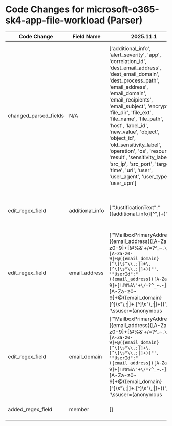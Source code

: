 # Code Changes for microsoft-o365-sk4-app-file-workload (Parser)

| Code Change | Field Name | 2025.11.1 | 2025.12.1 |
|-------------|------------|-----------|------------|
| changed_parsed_fields | N/A | ['additional_info', 'alert_severity', 'app', 'correlation_id', 'dest_email_address', 'dest_email_domain', 'dest_process_path', 'email_address', 'email_domain', 'email_recipients', 'email_subject', 'encrypted', 'file_dir', 'file_ext', 'file_name', 'file_path', 'host', 'label_id', 'new_value', 'object', 'object_id', 'old_sensitivity_label', 'operation', 'os', 'resource', 'result', 'sensitivity_label', 'src_ip', 'src_port', 'target', 'time', 'url', 'user', 'user_agent', 'user_type', 'user_upn'] | ['additional_info', 'alert_severity', 'app', 'correlation_id', 'dest_email_address', 'dest_email_domain', 'dest_process_path', 'email_address', 'email_domain', 'email_recipients', 'email_subject', 'encrypted', 'file_dir', 'file_ext', 'file_name', 'file_path', 'host', 'label_id', 'member', 'new_value', 'object', 'object_id', 'old_sensitivity_label', 'operation', 'os', 'resource', 'result', 'sensitivity_label', 'src_ip', 'src_port', 'target', 'time', 'url', 'user', 'user_agent', 'user_type', 'user_upn'] |
| edit_regex_field | additional_info | ['"JustificationText":"({additional_info}[^",]+)"'] | ['"Attendees":[^\]]+?"InviterInfo":[^\}]+?"DisplayName":"({additional_info}[^"]+)', '"JustificationText":"({additional_info}[^",]+)"'] |
| edit_regex_field | email_address | ['"MailboxPrimaryAddress":"({email_address}([A-Za-z0-9]+[!#$%&\'+-\/=?^_`~])*[A-Za-z0-9]+@({email_domain}[^\]\s"\\,\|]+\.[^\]\s"\\,\|]+))"', '"Sender":"({email_address}([A-Za-z0-9]+[!#$%&\'+\/=?^_`~.\-])*[A-Za-z0-9]+@({email_domain}[^\]\s"\\,;\|]+\.[^\]\s"\\,;\|]+))"', '"UserId":"({email_address}([A-Za-z0-9]+[!#$%&\'+\/=?^_`~.\-])*[A-Za-z0-9]+@({email_domain}[^\]\s"\\,;\|]+\.[^\]\s"\\,;\|]+))', '\ssuser=(anonymous|SecurityComplianceAlerts|({email_address}([A-Za-z0-9]+[!#$%&\'+-\/=?^_`~])*[A-Za-z0-9]+@({email_domain}[^\]\s"\\,\|]+\.[^\]\s"\\,\|]+))|(Unknown|Sync|AirInvestigation|(\w+?_)?(\w+-)?\w+-\w+-\w+-\w+|({user}[\w\.\-\!\#\^\~]{1,40}\$?)))\s', 'exa_json_path=$..MailboxPrimaryAddress,exa_field_name=({email_address}([A-Za-z0-9]+[!#$%&\'+-\/=?^_`~])*[A-Za-z0-9]+@({email_domain}[^\]\s"\\,\|]+\.[^\]\s"\\,\|]+))', 'exa_json_path=$..SenderAddress,exa_regex=(<>|\\+|({email_address}([A-Za-z0-9]+[!#$%&\'+\/=?^_`~.\-])*[A-Za-z0-9]+@({email_domain}[^\]\s"\\,;\|]+\.[^\]\s"\\,;\|]+)))', 'exa_json_path=$..UserId,exa_regex=({email_address}([A-Za-z0-9]+[!#$%&\'+\/=?^_`~.\-])*[A-Za-z0-9]+@({email_domain}[^\]\s"\\,;\|]+\.[^\]\s"\\,;\|]+))', 'exa_regex="Sender":"({email_address}([A-Za-z0-9]+[!#$%&\'+\/=?^_`~.\-])*[A-Za-z0-9]+@({email_domain}[^\]\s"\\,;\|]+\.[^\]\s"\\,;\|]+))"', 'exa_regex=\ssuser=(anonymous|SecurityComplianceAlerts|({email_address}([A-Za-z0-9]+[!#$%&\'+-\/=?^_`~])*[A-Za-z0-9]+@({email_domain}[^\]\s"\\,\|]+\.[^\]\s"\\,\|]+))|(Unknown|Sync|AirInvestigation|(\w+?_)?(\w+-)?\w+-\w+-\w+-\w+|({user}[\w\.\-\!\#\^\~]{1,40}\$?)))\s'] | ['"MailboxPrimaryAddress":"({email_address}([A-Za-z0-9]+[!#$%&\'+-\/=?^_`~])*[A-Za-z0-9]+@({email_domain}[^\]\s"\\,\|]+\.[^\]\s"\\,\|]+))"', '"Sender":"({email_address}([A-Za-z0-9]+[!#$%&\'+\/=?^_`~.\-])*[A-Za-z0-9]+@({email_domain}[^\]\s"\\,;\|]+\.[^\]\s"\\,;\|]+))"', '"UserId":"({email_address}([A-Za-z0-9]+[!#$%&\'+\/=?^_`~.\-])*[A-Za-z0-9]+@({email_domain}[^\]\s"\\,;\|]+\.[^\]\s"\\,;\|]+))', '\ssuser=(anonymous|SecurityComplianceAlerts|({email_address}([A-Za-z0-9]+[!#$%&\'+-\/=?^_`~])*[A-Za-z0-9]+@({email_domain}[^\]\s"\\,\|]+\.[^\]\s"\\,\|]+))|(Unknown|Sync|AirInvestigation|(\w+?_)?(\w+-)?\w+-\w+-\w+-\w+|({user}[\w\.\-\!\#\^\~]{1,40}\$?)))\s', 'exa_json_path=$..MailboxPrimaryAddress,exa_regex=({email_address}([A-Za-z0-9]+[!#$%&\'+-\/=?^_`~])*[A-Za-z0-9]+@({email_domain}[^\]\s"\\,\|]+\.[^\]\s"\\,\|]+))', 'exa_json_path=$..SenderAddress,exa_regex=(<>|\\+|({email_address}([A-Za-z0-9]+[!#$%&\'+\/=?^_`~.\-])*[A-Za-z0-9]+@({email_domain}[^\]\s"\\,;\|]+\.[^\]\s"\\,;\|]+)))', 'exa_json_path=$..UserId,exa_regex=({email_address}([A-Za-z0-9]+[!#$%&\'+\/=?^_`~.\-])*[A-Za-z0-9]+@({email_domain}[^\]\s"\\,;\|]+\.[^\]\s"\\,;\|]+))', 'exa_regex="Sender":"({email_address}([A-Za-z0-9]+[!#$%&\'+\/=?^_`~.\-])*[A-Za-z0-9]+@({email_domain}[^\]\s"\\,;\|]+\.[^\]\s"\\,;\|]+))"', 'exa_regex=\ssuser=(anonymous|SecurityComplianceAlerts|({email_address}([A-Za-z0-9]+[!#$%&\'+-\/=?^_`~])*[A-Za-z0-9]+@({email_domain}[^\]\s"\\,\|]+\.[^\]\s"\\,\|]+))|(Unknown|Sync|AirInvestigation|(\w+?_)?(\w+-)?\w+-\w+-\w+-\w+|({user}[\w\.\-\!\#\^\~]{1,40}\$?)))\s'] |
| edit_regex_field | email_domain | ['"MailboxPrimaryAddress":"({email_address}([A-Za-z0-9]+[!#$%&\'+-\/=?^_`~])*[A-Za-z0-9]+@({email_domain}[^\]\s"\\,\|]+\.[^\]\s"\\,\|]+))"', '"Sender":"({email_address}([A-Za-z0-9]+[!#$%&\'+\/=?^_`~.\-])*[A-Za-z0-9]+@({email_domain}[^\]\s"\\,;\|]+\.[^\]\s"\\,;\|]+))"', '"UserId":"({email_address}([A-Za-z0-9]+[!#$%&\'+\/=?^_`~.\-])*[A-Za-z0-9]+@({email_domain}[^\]\s"\\,;\|]+\.[^\]\s"\\,;\|]+))', '\ssuser=(anonymous|SecurityComplianceAlerts|({email_address}([A-Za-z0-9]+[!#$%&\'+-\/=?^_`~])*[A-Za-z0-9]+@({email_domain}[^\]\s"\\,\|]+\.[^\]\s"\\,\|]+))|(Unknown|Sync|AirInvestigation|(\w+?_)?(\w+-)?\w+-\w+-\w+-\w+|({user}[\w\.\-\!\#\^\~]{1,40}\$?)))\s', 'exa_json_path=$..MailboxPrimaryAddress,exa_field_name=({email_address}([A-Za-z0-9]+[!#$%&\'+-\/=?^_`~])*[A-Za-z0-9]+@({email_domain}[^\]\s"\\,\|]+\.[^\]\s"\\,\|]+))', 'exa_json_path=$..SenderAddress,exa_regex=(<>|\\+|({email_address}([A-Za-z0-9]+[!#$%&\'+\/=?^_`~.\-])*[A-Za-z0-9]+@({email_domain}[^\]\s"\\,;\|]+\.[^\]\s"\\,;\|]+)))', 'exa_json_path=$..UserId,exa_regex=({email_address}([A-Za-z0-9]+[!#$%&\'+\/=?^_`~.\-])*[A-Za-z0-9]+@({email_domain}[^\]\s"\\,;\|]+\.[^\]\s"\\,;\|]+))', 'exa_regex="Sender":"({email_address}([A-Za-z0-9]+[!#$%&\'+\/=?^_`~.\-])*[A-Za-z0-9]+@({email_domain}[^\]\s"\\,;\|]+\.[^\]\s"\\,;\|]+))"', 'exa_regex=\ssuser=(anonymous|SecurityComplianceAlerts|({email_address}([A-Za-z0-9]+[!#$%&\'+-\/=?^_`~])*[A-Za-z0-9]+@({email_domain}[^\]\s"\\,\|]+\.[^\]\s"\\,\|]+))|(Unknown|Sync|AirInvestigation|(\w+?_)?(\w+-)?\w+-\w+-\w+-\w+|({user}[\w\.\-\!\#\^\~]{1,40}\$?)))\s'] | ['"MailboxPrimaryAddress":"({email_address}([A-Za-z0-9]+[!#$%&\'+-\/=?^_`~])*[A-Za-z0-9]+@({email_domain}[^\]\s"\\,\|]+\.[^\]\s"\\,\|]+))"', '"Sender":"({email_address}([A-Za-z0-9]+[!#$%&\'+\/=?^_`~.\-])*[A-Za-z0-9]+@({email_domain}[^\]\s"\\,;\|]+\.[^\]\s"\\,;\|]+))"', '"UserId":"({email_address}([A-Za-z0-9]+[!#$%&\'+\/=?^_`~.\-])*[A-Za-z0-9]+@({email_domain}[^\]\s"\\,;\|]+\.[^\]\s"\\,;\|]+))', '\ssuser=(anonymous|SecurityComplianceAlerts|({email_address}([A-Za-z0-9]+[!#$%&\'+-\/=?^_`~])*[A-Za-z0-9]+@({email_domain}[^\]\s"\\,\|]+\.[^\]\s"\\,\|]+))|(Unknown|Sync|AirInvestigation|(\w+?_)?(\w+-)?\w+-\w+-\w+-\w+|({user}[\w\.\-\!\#\^\~]{1,40}\$?)))\s', 'exa_json_path=$..MailboxPrimaryAddress,exa_regex=({email_address}([A-Za-z0-9]+[!#$%&\'+-\/=?^_`~])*[A-Za-z0-9]+@({email_domain}[^\]\s"\\,\|]+\.[^\]\s"\\,\|]+))', 'exa_json_path=$..SenderAddress,exa_regex=(<>|\\+|({email_address}([A-Za-z0-9]+[!#$%&\'+\/=?^_`~.\-])*[A-Za-z0-9]+@({email_domain}[^\]\s"\\,;\|]+\.[^\]\s"\\,;\|]+)))', 'exa_json_path=$..UserId,exa_regex=({email_address}([A-Za-z0-9]+[!#$%&\'+\/=?^_`~.\-])*[A-Za-z0-9]+@({email_domain}[^\]\s"\\,;\|]+\.[^\]\s"\\,;\|]+))', 'exa_regex="Sender":"({email_address}([A-Za-z0-9]+[!#$%&\'+\/=?^_`~.\-])*[A-Za-z0-9]+@({email_domain}[^\]\s"\\,;\|]+\.[^\]\s"\\,;\|]+))"', 'exa_regex=\ssuser=(anonymous|SecurityComplianceAlerts|({email_address}([A-Za-z0-9]+[!#$%&\'+-\/=?^_`~])*[A-Za-z0-9]+@({email_domain}[^\]\s"\\,\|]+\.[^\]\s"\\,\|]+))|(Unknown|Sync|AirInvestigation|(\w+?_)?(\w+-)?\w+-\w+-\w+-\w+|({user}[\w\.\-\!\#\^\~]{1,40}\$?)))\s'] |
| added_regex_field | member | [] | ['"Attendees":[^\]]+"DisplayName":"({member}[^"]+)'] |